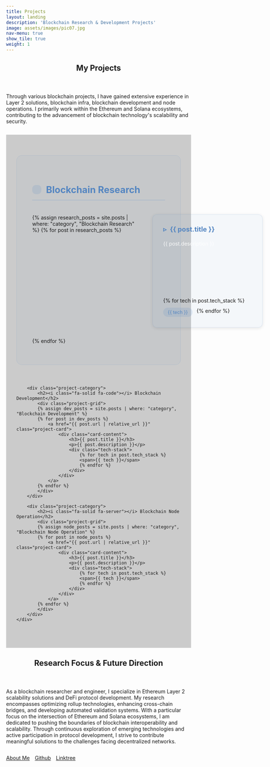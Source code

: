 ```yaml
---
title: Projects
layout: landing
description: 'Blockchain Research & Development Projects'
image: assets/images/pic07.jpg
nav-menu: true
show_tile: true
weight: 1
---
```


<!-- Main -->
<div id="main">

<!-- One -->
<section id="one">
	<div class="inner">
		<header class="major">
			<h2>My Projects</h2>
		</header>
		<p>Through various blockchain projects, I have gained extensive experience in Layer 2 solutions, blockchain infra, blockchain development and node operations. I primarily work within the Ethereum and Solana ecosystems, contributing to the advancement of blockchain technology's scalability and security.</p>
	</div>
</section>

<!-- Two -->
<section id="two">
	<div class="inner">
		<div class="project-category">
			<h2><i class="fa-solid fa-microscope"></i> Blockchain Research</h2>
			<div class="project-grid">
			{% assign research_posts = site.posts | where: "category", "Blockchain Research" %}
			{% for post in research_posts %}
				<a href="{{ post.url | relative_url }}" class="project-card">
					<div class="card-content">
						<h3>{{ post.title }}</h3>
						<p>{{ post.description }}</p>
						<div class="tech-stack">
							{% for tech in post.tech_stack %}
							<span>{{ tech }}</span>
							{% endfor %}
						</div>
					</div>
				</a>
			{% endfor %}
			</div>
		</div>

		<div class="project-category">
			<h2><i class="fa-solid fa-code"></i> Blockchain Development</h2>
			<div class="project-grid">
			{% assign dev_posts = site.posts | where: "category", "Blockchain Development" %}
			{% for post in dev_posts %}
				<a href="{{ post.url | relative_url }}" class="project-card">
					<div class="card-content">
						<h3>{{ post.title }}</h3>
						<p>{{ post.description }}</p>
						<div class="tech-stack">
							{% for tech in post.tech_stack %}
							<span>{{ tech }}</span>
							{% endfor %}
						</div>
					</div>
				</a>
			{% endfor %}
			</div>
		</div>

		<div class="project-category">
			<h2><i class="fa-solid fa-server"></i> Blockchain Node Operation</h2>
			<div class="project-grid">
			{% assign node_posts = site.posts | where: "category", "Blockchain Node Operation" %}
			{% for post in node_posts %}
				<a href="{{ post.url | relative_url }}" class="project-card">
					<div class="card-content">
						<h3>{{ post.title }}</h3>
						<p>{{ post.description }}</p>
						<div class="tech-stack">
							{% for tech in post.tech_stack %}
							<span>{{ tech }}</span>
							{% endfor %}
						</div>
					</div>
				</a>
			{% endfor %}
			</div>
		</div>
	</div>
</section>

<!-- Three -->
<section id="three">
	<div class="inner">
		<header class="major">
			<h2>Research Focus & Future Direction</h2>
		</header>
		<p>As a blockchain researcher and engineer, I specialize in Ethereum Layer 2 scalability solutions and DeFi protocol development. My research encompasses optimizing rollup technologies, enhancing cross-chain bridges, and developing automated validation systems. With a particular focus on the intersection of Ethereum and Solana ecosystems, I am dedicated to pushing the boundaries of blockchain interoperability and scalability. Through continuous exploration of emerging technologies and active participation in protocol development, I strive to contribute meaningful solutions to the challenges facing decentralized networks.</p>
		<div class="button-container">
			<a href="generic.html" class="button next">About Me</a>
			<a href="https://github.com/kooroot" class="button next">Github</a>
			<a href="https://linktr.ee/kooroot" class="button next">Linktree</a>
		</div>
	</div>
</section>

</div>

<style>
.project-category {
    margin: 4em 0;
    padding: 3em;
    background: rgba(83, 133, 193, 0.03);
    border-radius: 15px;
    border: 1px solid rgba(83, 133, 193, 0.15);
}

.project-category:first-child {
    margin-top: 0;
}

.project-category h2 {
    color: #5385c1;
    margin-bottom: 1.5em;
    padding-bottom: 0.5em;
    border-bottom: 2px solid rgba(83, 133, 193, 0.2);
    display: flex;
    align-items: center;
    font-size: 1.8em;
}

.project-category h2 i {
    margin-right: 0.5em;
    background: rgba(83, 133, 193, 0.15);
    padding: 0.5em;
    border-radius: 10px;
    color: #5385c1;
}

.project-grid {
    display: grid;
    grid-template-columns: repeat(3, minmax(300px, 1fr));
    gap: 2em;
    margin-bottom: 1em;
}

.project-card {
    background: rgba(83, 133, 193, 0.05);
    border-radius: 12px;
    padding: 2em;
    transition: all 0.3s ease;
    border: 1px solid rgba(83, 133, 193, 0.15);
    text-decoration: none;
    color: inherit;
    box-shadow: 0 2px 10px rgba(0, 0, 0, 0.1);
    min-height: 250px;
    display: flex;
    flex-direction: column;
}

.card-content {
    display: flex;
    flex-direction: column;
    height: 100%;
}

.project-card:hover {
    transform: translateY(-5px);
    background: rgba(83, 133, 193, 0.1);
    border-color: #5385c1;
    box-shadow: 0 5px 20px rgba(0, 0, 0, 0.15);
}

.project-card h3 {
    color: #5385c1;
    margin: 0 0 1em 0;
    font-size: 1.3em;
    display: flex;
    align-items: center;
}

.project-card h3:before {
    content: "▹";
    margin-right: 0.5em;
    color: #5385c1;
    flex-shrink: 0;
}

.project-card p {
    margin: 0 0 1.5em 0;
    line-height: 1.6;
    color: rgba(255, 255, 255, 0.9);
    flex-grow: 1;
}

.tech-stack {
    display: flex;
    flex-wrap: wrap;
    gap: 0.8em;
    margin-top: auto;
}

.tech-stack span {
    background: rgba(83, 133, 193, 0.15);
    padding: 0.4em 1em;
    border-radius: 20px;
    font-size: 0.9em;
    color: #5385c1;
    transition: all 0.3s ease;
}

.tech-stack span:hover {
    background: rgba(83, 133, 193, 0.25);
    transform: translateY(-2px);
}

@media screen and (max-width: 1400px) {
    .project-grid {
        grid-template-columns: repeat(2, minmax(300px, 1fr));
    }
}

@media screen and (max-width: 900px) {
    .project-grid {
        grid-template-columns: 1fr;
    }
    
    .project-category {
        padding: 2em;
    }
    
    #two {
        padding: 2em 1em;
    }
}

.button-container {
    display: flex;
    justify-content: flex-start;
    gap: 1em;
    margin: 2em 0;
}

.button-container .button {
    margin: 0;
}

#two {
    background: rgba(0, 0, 0, 0.2);
    padding: 4em 2em;
    margin: 2em 0;
}

#two .inner {
    max-width: 1400px;
    margin: 0 auto;
    width: 100%;
}
</style>

